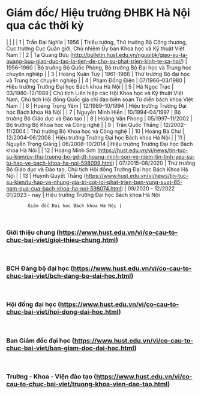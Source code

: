 # Giám đốc/ Hiệu trưởng ĐHBK Hà Nội qua các thời kỳ
|  |
|
| 1 | Trần Đại Nghĩa | 1956 | Thiếu tướng, Thứ trưởng Bộ Công thương, Cục trưởng Cục Quân giới, Chủ nhiệm Ủy ban Khoa học và Kỹ thuật Việt Nam |
| 2 | Tạ Quang Bửu (http://bulletin.hust.edu.vn/nguoibk/giao-su-ta-quang-buu-giao-duc-tao-la-tien-de-cho-su-phat-trien-kinh-te-xa-hoi/) | 1956–1960 | Bộ trưởng Bộ Quốc Phòng, Bộ trưởng Bộ Đại học và Trung học chuyên nghiệp |
| 3 | Hoàng Xuân Tuỳ | 1961–1966 | Thứ trưởng Bộ đại học và Trung học chuyên nghiệp |
| 4 | Phạm Đồng Điện | 07/1966–03/1980 | Hiệu trưởng Trường Đại học Bách khoa Hà Nội |
| 5 | Hà Ngọc Trạc | 03/1980–12/1989 | Chủ tịch Liên hiệp các Hội Khoa học và Kỹ thuật Việt Nam, Chủ tịch Hội đồng Quốc gia chỉ đạo biên soạn Từ điển bách khoa Việt Nam |
| 6 | Hoàng Trọng Yêm | 12/1989–10/1994 | Hiệu trưởng Trường Đại học Bách khoa Hà Nội |
| 7 | Nguyễn Minh Hiển | 10/1994–04/1997 | Bộ trưởng Bộ Giáo dục và Đào tạo |
| 8 | Hoàng Văn Phong | 05/1997–11/2002 | Bộ trưởng Bộ Khoa học và Công nghệ |
| 9 | Trần Quốc Thắng | 12/2002–11/2004 | Thứ trưởng Bộ Khoa học và Công nghệ |
| 10 | Hoàng Bá Chư | 12/2004–06/2008 | Hiệu trưởng Trường Đại học Bách khoa Hà Nội |
| 11 | Nguyễn Trọng Giảng | 06/2008–10/2014 | Hiệu trưởng Trường Đại học Bách khoa Hà Nội |
| 12 | Hoàng Minh Sơn (https://hust.edu.vn/vi/news/tin-tuc-su-kien/pv-thu-truong-bo-gd-dt-hoang-minh-son-ve-niem-tin-tinh-yeu-su-tu-hao-ve-bach-khoa-ha-noi-598099.html) | 07/2015–08/2020 | Thứ trưởng Bộ Giáo dục và Đào tạo, Chủ tịch Hội đồng Trường Đại học Bách Khoa Hà Nội |
| 13 | Huỳnh Quyết Thắng (https://www.hust.edu.vn/vi/news/tin-tuc-su-kien/tu-hao-ve-nhung-gia-tri-cot-loi-phat-trien-ben-vung-suot-65-nam-qua-cua-bach-khoa-ha-noi-598074.html) | 09/2020 - 12/2022 
			01/2023 - nay | Hiệu trưởng Trường Đại học Bách khoa Hà Nội

			Giám đốc Đại học Bách khoa Hà Nội |

 <h3>Giới thiệu chung (https://www.hust.edu.vn/vi/co-cau-to-chuc-bai-viet/gioi-thieu-chung.html)</h3>
 <h3>BCH Đảng bộ đại học (https://www.hust.edu.vn/vi/co-cau-to-chuc-bai-viet/bch-dang-bo-dai-hoc.html)</h3>
 <h3>Hội đồng đại học (https://www.hust.edu.vn/vi/co-cau-to-chuc-bai-viet/hoi-dong-dai-hoc.html)</h3>
 <h3>Ban Giám đốc đại học (https://www.hust.edu.vn/vi/co-cau-to-chuc-bai-viet/ban-giam-doc-dai-hoc.html)</h3>
 <h3>Trường - Khoa - Viện đào tạo (https://www.hust.edu.vn/vi/co-cau-to-chuc-bai-viet/truong-khoa-vien-dao-tao.html)</h3>